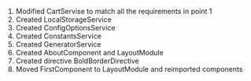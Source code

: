 1) Modified CartServise to match all the requirements in point 1
2) Created LocalStorageService
3) Created ConfigOptionsService
4) Created ConstantsService
5) Created GeneratorService
6) Created AboutComponent and LayoutModule
7) Created directive BoldBorderDirective
8) Moved FirstComponent to LayoutModule and reimported components